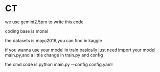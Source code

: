 # CT
we use gemini2.5pro to write this code 

coding base is monai  

the datasets is mayo2016,you can find in kaggle  

if you wanna use your model in train basically just need import your model  main.py,and a little change in train.py and config

the cmd code is python main.py --config config.yaml
